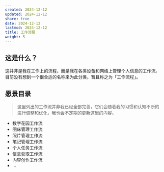 ```yaml
---
created: 2024-12-12
updated: 2024-12-12
share: true
date: 2024-12-12
lastmod: 2024-12-12
title: 工作流程
weight: 5
---
```


## 这是什么？

这并非是我在工作上的流程，而是我在各类设备和网络上管理个人信息的工作流。目前没有想到一个很合适的名称来为此分类，暂且称之为「工作流程」。

## 愿景目录

> 这里列出的工作流并非我已经全部完善，它们会随着我的习惯和认知不断的进行调整和优化，我也会不定期的更新这里的内容。

- 数字花园工作流
- 图床管理工作流
- 照片管理工作流
- 笔记管理工作流
- 个人任务工作流
- 信息获取工作流
- 内容创作工作流
- ...